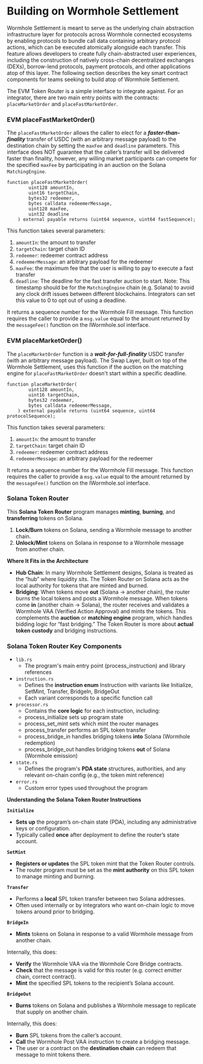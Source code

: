 # Building on Wormhole Settlement

Wormhole Settlement is meant to serve as the underlying chain abstraction infrastructure layer for protocols across Wormhole connected ecosystems by enabling protocols to bundle call data containing arbitrary protocol actions, which can be executed atomically alongside each transfer. This feature allows developers to create fully chain-abstracted user experiences, including the construction of natively cross-chain decentralized exchanges (DEXs), borrow-lend protocols, payment protocols, and other applications atop of this layer. The following section describes the key smart contract components for teams seeking to build atop of Wormhole Settlement. 

The EVM Token Router is a simple interface to integrate against. For an integrator, there are two main entry points with the contracts: `placeMarketOrder` and `placeFastMarketOrder`. 

### EVM placeFastMarketOrder()

The `placeFastMarketOrder` allows the caller to elect for a ***faster-than-finality*** transfer of USDC (with an arbitrary message payload) to the destination chain by setting the `maxFee` and `deadline` parameters. This interface does NOT guarantee that the caller’s transfer will be delivered faster than finality, however, any willing market participants can compete for the specified `maxFee` by participating in an auction on the Solana `MatchingEngine`. 

```solidity
function placeFastMarketOrder(
        uint128 amountIn,
        uint16 targetChain,
        bytes32 redeemer,
        bytes calldata redeemerMessage,
        uint128 maxFee,
        uint32 deadline
    ) external payable returns (uint64 sequence, uint64 fastSequence);
```

This function takes several parameters:
1. `amountIn`: the amount to transfer
2. `targetChain`: target chain ID
3. `redeemer`: redeemer contract address
4. `redeemerMessage`: an arbitrary payload for the redeemer
5. `maxFee`: the maximum fee that the user is willing to pay to execute a fast transfer
6. `deadline`:  The deadline for the fast transfer auction to start. Note: This timestamp should be for the `MatchingEngine` chain (e.g. Solana) to avoid any clock drift issues between different blockchains. Integrators can set this value to 0 to opt out of using a deadline.

It returns a sequence number for the Wormhole Fill message. This function requires the caller to provide a `msg.value` equal to the amount returned by the `messageFee()` function on the IWormhole.sol interface.

### EVM placeMarketOrder()

The `placeMarketOrder` function is a ***wait-for-full-finality*** USDC transfer (with an arbitrary message payload). The Swap Layer, built on top of the Wormhole Settlement, uses this function if the auction on the matching engine for `placeFastMarketOrder` doesn't start within a specific deadline.  

```solidity
function placeMarketOrder(
        uint128 amountIn,
        uint16 targetChain,
        bytes32 redeemer,
        bytes calldata redeemerMessage,
    ) external payable returns (uint64 sequence, uint64 protocolSequence);
```
This function takes several parameters:
1. `amountIn`: the amount to transfer
2. `targetChain`: target chain ID
3. `redeemer`: redeemer contract address
4. `redeemerMessage`: an arbitrary payload for the redeemer

It returns a sequence number for the Wormhole Fill message. This function requires the caller to provide a `msg.value` equal to the amount returned by the `messageFee()` function on the IWormhole.sol interface.


### **Solana Token Router** 

This **Solana Token Router** program manages **minting**, **burning**, and **transferring** tokens on Solana.

1. **Lock/Burn** tokens on Solana, sending a Wormhole message to another chain.
2. **Unlock/Mint** tokens on Solana in response to a Wormhole message from another chain.

**Where It Fits in the Architecture**

- **Hub Chain**: In many Wormhole Settlement designs, Solana is treated as the “hub” where liquidity sits. The Token Router on Solana acts as the local authority for tokens that are minted and burned.
- **Bridging**: When tokens move **out** (Solana → another chain), the router burns the local tokens and posts a Wormhole message. When tokens come **in** (another chain → Solana), the router receives and validates a Wormhole VAA (Verified Action Approval) and mints the tokens. This complements the **auction** or **matching engine** program, which handles bidding logic for “fast bridging.” The Token Router is more about **actual token custody** and bridging instructions.

### Solana Token Router Key Components

- `lib.rs`
    - The program's main entry point (process_instruction) and library references
- `instruction.rs`
    - Defines the **instruction enum** Instruction with variants like Initialize, SetMint, Transfer, BridgeIn, BridgeOut
    - Each variant corresponds to a specific function call
- `processor.rs`
    - Contains the **core logic** for each instruction, including:
    - process_initialize sets up program state
    - process_set_mint sets which mint the router manages
    - process_transfer performs an SPL token transfer
    - process_bridge_in handles bridging tokens **into** Solana (Wormhole redemption)
    - process_bridge_out handles bridging tokens **out** of Solana (Wormhole emission)
- `state.rs`
    - Defines the program's **PDA state** structures, authorities, and any relevant on-chain config (e.g., the token mint reference)
- `error.rs`
    - Custom error types used throughout the program

**Understanding the Solana Token Router Instructions** 

**`Initialize`**

- **Sets up** the program’s on-chain state (PDA), including any administrative keys or configuration.
- Typically called **once** after deployment to define the router’s state account.

**`SetMint`**

- **Registers or updates** the SPL token mint that the Token Router controls.
- The router program must be set as the **mint authority** on this SPL token to manage minting and burning.

**`Transfer`**

- Performs a **local** SPL token transfer between two Solana addresses.
- Often used internally or by integrators who want on-chain logic to move tokens around prior to bridging.

**`BridgeIn`**

- **Mints** tokens on Solana in response to a valid Wormhole message from another chain.

Internally, this does:

- **Verify** the Wormhole VAA via the Wormhole Core Bridge contracts.
- **Check** that the message is valid for this router (e.g. correct emitter chain, correct contract).
- **Mint** the specified SPL tokens to the recipient’s Solana account.

**`BridgeOut`**

- **Burns** tokens on Solana and publishes a Wormhole message to replicate that supply on another chain.

Internally, this does:

- **Burn** SPL tokens from the caller’s account.
- **Call** the Wormhole Post VAA instruction to create a bridging message.
- The user or a contract on the **destination chain** can redeem that message to mint tokens there.
